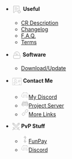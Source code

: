 - <img src="_media/icons/useful.png" alt="Useful Icon" style="vertical-align: middle;"> **Useful**
  - [CR Description](useful/profile.md)
  - [Changelog](useful/changelog.md)
  - [F.A.Q.](useful/faq.md)
  - [Terms](useful/terms.md)

- <img src="_media/icons/soft.png" alt="Software Icon" style="vertical-align: middle;"> **Software**
  - [Download/Update](download.md)
 
- <img src="_media/icons/contact.png" alt="Contact Icon" style="vertical-align: middle;"> **Contact Me**
  - <a href="https://discord.com/users/250267265285488641">
	<img src="_media/icons/discord.png" alt="Discord Icon">My Discord</a>
  - <a href="https://discord.gg/xBFKJc6QRr">
	<img src="_media/icons/server.png" alt="Server Icon">Project Server</a>
  - <a href="https://allmylinks.com/darhanger">
	<img src="_media/icons/link.png" alt="Link Icon">More Links</a>

- <img src="_media/icons/pvp.png" alt="PvP Icon" style="vertical-align: middle;"> **PvP Stuff**
  - <a href="https://funpay.com/users/4655925/">
	<img src="_media/icons/funpay.png" alt="Funpay Icon">FunPay</a>	  
  - <a href="https://discord.com/users/649003031391633438">
	<img src="_media/icons/discord.png" alt="Discord2 Icon">Discord</a>	